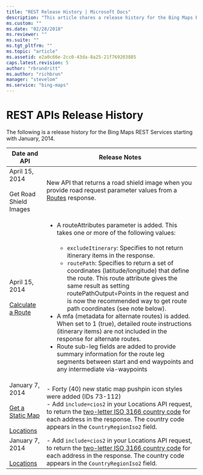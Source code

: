 ```yaml
---
title: "REST Release History | Microsoft Docs"
description: "This article shares a release history for the Bing Maps REST Services starting with January, 2014."
ms.custom: ""
ms.date: "02/28/2018"
ms.reviewer: ""
ms.suite: ""
ms.tgt_pltfrm: ""
ms.topic: "article"
ms.assetid: e2a0c66e-2cc0-43da-8a25-21f769203885
caps.latest.revision: 5
author: "rbrundritt"
ms.author: "richbrun"
manager: "stevelom"
ms.service: "bing-maps"
---
```

# REST APIs Release History

The following is a release history for the Bing Maps REST Services starting with January, 2014.  
  
|Date and API|Release Notes|  
|------------------|-------------------|  
|April 15, 2014<br /><br /> Get Road Shield Images|New API that returns a road shield image when you provide road request parameter values from a [Routes](../rest-services/routes/index.md) response.|  
|April 15, 2014<br /><br /> [Calculate a Route](../rest-services/routes/calculate-a-route.md)|<ul><li>A routeAttributes parameter is added. This takes one or more of the following values:<br /><br /> <ul><li>`excludeItinerary`: Specifies to not return itinerary items in the response.</li><li>`routePath`: Specifies to return a set of coordinates (latitude/longitude) that define the route. This route attribute gives the same result as setting routePathOutput=Points in the request and is now the recommended way to get route path coordinates (see note below).</li></ul></li><li>A mfa (metadata for alternate routes) is added. When set to 1 (true), detailed route instructions (itinerary items) are not included in the response for alternate routes.</li><li>Route sub-leg fields are added to provide summary information for the route leg segments between start and end waypoints and any intermediate via-waypoints</li></ul>|  
|January 7, 2014<br /><br /> [Get a Static Map](../rest-services/imagery/get-a-static-map.md)<br /><br /> [Locations](../rest-services/locations/index.md)|-   Forty (40) new static map pushpin icon styles were added (IDs 73-112)<br />-   Add `include=cios2` in your Locations API request, to return the [two-letter ISO 3166 country code](https://www.iso.org/iso/country_codes.htm) for each address in the response. The country code appears in the `CountryRegionIso2` field.|  
|January 7, 2014<br /><br /> [Locations](../rest-services/locations/index.md)|-   Add `include=cios2` in your Locations API request, to return the [two-letter ISO 3166 country code](https://www.iso.org/iso/country_codes.htm) for each address in the response. The country code appears in the `CountryRegionIso2` field.|